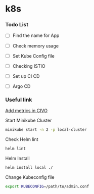 # k8s

### Todo List
- [ ] Find the name for App
- [ ] Check memory usage
- [ ] Set Kube Config file
- [ ] Checking ISTIO
- [ ] Set up CI CD
- [ ] Argo CD


### Useful link
[Add metrics in CIVO](https://www.civo.com/marketplace/metrics-server)

Start Minikube Cluster
```sh
minikube start -n 2 -p local-cluster
```
Check Helm lint
```sh
helm lint
```
Helm Install 
```sh
helm install local ./
```
Change Kubeconfig file
```sh
export KUBECONFIG=/path/to/admin.conf
```
